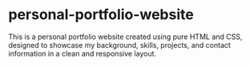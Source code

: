 # personal-portfolio-website
This is a personal portfolio website created using pure HTML and CSS, designed to showcase my background, skills, projects, and contact information in a clean and responsive layout.
